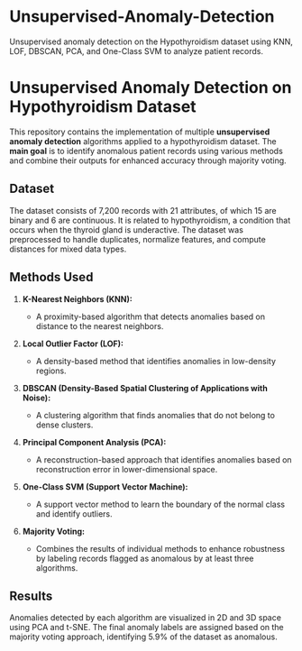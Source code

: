 # Unsupervised-Anomaly-Detection
Unsupervised anomaly detection on the Hypothyroidism dataset using KNN, LOF, DBSCAN, PCA, and One-Class SVM to analyze patient records.

# Unsupervised Anomaly Detection on Hypothyroidism Dataset

This repository contains the implementation of multiple **unsupervised anomaly detection** algorithms applied to a hypothyroidism dataset. The **main goal** is to identify anomalous patient records using various methods and combine their outputs for enhanced accuracy through majority voting.

## Dataset

The dataset consists of 7,200 records with 21 attributes, of which 15 are binary and 6 are continuous. It is related to hypothyroidism, a condition that occurs when the thyroid gland is underactive. The dataset was preprocessed to handle duplicates, normalize features, and compute distances for mixed data types.

## Methods Used

1. **K-Nearest Neighbors (KNN):**
   - A proximity-based algorithm that detects anomalies based on distance to the nearest neighbors.

2. **Local Outlier Factor (LOF):**
   - A density-based method that identifies anomalies in low-density regions.

3. **DBSCAN (Density-Based Spatial Clustering of Applications with Noise):**
   - A clustering algorithm that finds anomalies that do not belong to dense clusters.

4. **Principal Component Analysis (PCA):**
   - A reconstruction-based approach that identifies anomalies based on reconstruction error in lower-dimensional space.

5. **One-Class SVM (Support Vector Machine):**
   - A support vector method to learn the boundary of the normal class and identify outliers.

6. **Majority Voting:**
   - Combines the results of individual methods to enhance robustness by labeling records flagged as anomalous by at least three algorithms.

## Results

Anomalies detected by each algorithm are visualized in 2D and 3D space using PCA and t-SNE. The final anomaly labels are assigned based on the majority voting approach, identifying 5.9% of the dataset as anomalous.
